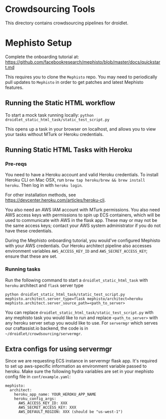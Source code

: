 # Crowdsourcing Tools

This directory contains crowdsourcing pipelines for droidlet.

# Mephisto Setup

Complete the onboarding tutorial at:
https://github.com/facebookresearch/mephisto/blob/master/docs/quickstart.md

This requires you to clone the `Mephisto` repo. You may need to periodically pull updates to `Mephisto` in order to get patches and latest Mephisto features.

## Running the Static HTML workflow
To start a mock task running locally:
`python droidlet_static_html_task/static_test_script.py`

This opens up a task in your browser on localhost, and allows you to view your tasks without MTurk or Heroku credentials. 

## Running Static HTML Tasks with Heroku

### Pre-reqs
You need to have a Heroku account and valid Heroku credentials. To install Heroku CLI on Mac OSX, run `brew tap heroku/brew && brew install heroku`. Then log in with `heroku login`.

For other installation methods, see https://devcenter.heroku.com/articles/heroku-cli.

You also need an AWS IAM account with MTurk permissions. You also need AWS access keys with permissions to spin up ECS containers, which will be used to communicate with AWS in the flask app. These may or may not be the same access keys; contact your AWS system administrator if you do not have these credentials. 

During the Mephisto onboarding tutorial, you would've configured Mephisto with your AWS credentials. Our Heroku architect pipeline also accesses environment variables `AWS_ACCESS_KEY_ID` and `AWS_SECRET_ACCESS_KEY`; ensure that these are set.

### Running tasks
Run the following command to start a `droidlet_static_html_task` with `heroku` architect and `flask` server type

```
python droidlet_static_html_task/static_test_script.py mephisto.architect.server_type=flask mephisto/architect=heroku mephisto.architect.server_source_path=<path_to_server>
```

You can replace `droidlet_static_html_task/static_test_script.py` with any mephisto task you would like to run and replace `<path_to_server>` with any heroku server setup you would like to use. For `servermgr` which serves our craftassist.io backend, the code is in `~/droidlet/crowdsourcing/servermgr`.
## Extra configs for using servermgr

Since we are requesting ECS instance in servermgr flask app. It's required to set up aws-specific information as environment variable passed to heroku. Make sure the following hydra variables are set in your mephisto config file in `conf/example.yaml`:

```
mephisto:
  architect:
    heroku_app_name: YOUR_HEROKU_APP_NAME
    heroku_config_args:
      AWS_ACCESS_KEY_ID: XXX
      AWS_SECRET_ACCESS_KEY: XXX
      AWS_DEFAULT_REGION: XXX (should be "us-west-1")
```